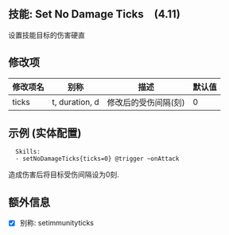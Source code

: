 技能: Set No Damage Ticks　(4.11)
--------------------------

设置技能目标的伤害硬直

修改项
----------

| 修改项名 | 别称    | 描述                                                                                                    | 默认值 |
|-----------|------------|----------------------------------------------------------------------------------------------------------------|---------------|
| ticks     | t, duration, d | 修改后的受伤间隔(刻) | 0 |

示例 (实体配置)
--------

      Skills:
      - setNoDamageTicks{ticks=0} @trigger ~onAttack

造成伤害后将目标受伤间隔设为0刻.

额外信息
--

- [x] 别称: setimmunityticks